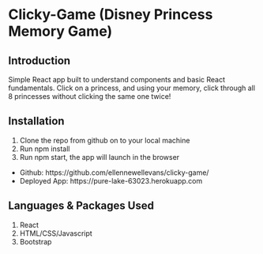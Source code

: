 # Clicky-Game (Disney Princess Memory Game)

## Introduction

Simple React app built to understand components and basic React fundamentals. Click on a princess, and using your memory, click through all 8 princesses without clicking the same one twice!

## Installation

1. Clone the repo from github on to your local machine
2. Run npm install
3. Run npm start, the app will launch in the browser

<ul>
<li> Github: https://github.com/ellennewellevans/clicky-game/ </li>
<li>Deployed App: https://pure-lake-63023.herokuapp.com </li>
 </ul>

## Languages & Packages Used

1. React
2. HTML/CSS/Javascript
3. Bootstrap




